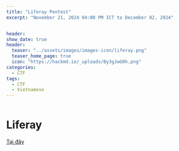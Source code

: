 ```yaml
---
title: "Liferay Pentest"
excerpt: "November 21, 2024 04:00 PM ICT to December 02, 2024"


header:
show_date: true
header:
  teaser: "../assets/images/images-icon/liferay.png"
  teaser_home_page: true
  icon: "https://hackmd.io/_uploads/By3gJwG0h.png"
categories:
  - CTF
tags:
  - CTF
  - Vietnamese
---
```


<p align="center">
<img src="https://l3mnt2010.github.io/assets/images/images-icon/liferay.png" alt="">
</p>

# Liferay

[Tại đây](https://bit.ly/3Bl3p8a)